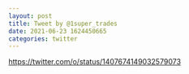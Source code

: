 ```yaml
--- 
layout: post 
title: Tweet by @1super_trades 
date: 2021-06-23 1624450665 
categories: twitter 
--- 
```

https://twitter.com/o/status/1407674149032579073